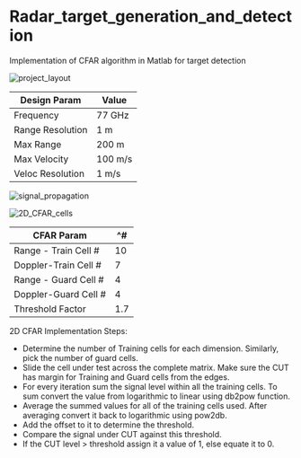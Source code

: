 # Radar_target_generation_and_detection
Implementation of CFAR algorithm in Matlab for target detection

![project_layout](https://github.com/user-attachments/assets/445649ed-cfc7-4bc5-ae96-183afb54ac25)


| Design Param    | Value  |
| -------------   | -------|
| Frequency       | 77 GHz |
| Range Resolution| 1 m    |
| Max Range       | 200 m  |
| Max Velocity    | 100 m/s|
| Veloc Resolution| 1 m/s  |


![signal_propagation](https://github.com/user-attachments/assets/47a4618b-ccae-4899-bb0a-34600ab1d4c4)




![2D_CFAR_cells](https://github.com/user-attachments/assets/393e0fb5-c427-40ab-98b1-e2042fbda774)

| CFAR Param          | ^#   |
| -----------------   | -----|
| Range - Train Cell #|   10 |
| Doppler-Train Cell #|    7 |
| Range - Guard Cell #|    4 |
| Doppler-Guard Cell #|    4 |
| Threshold Factor    |   1.7|

2D CFAR Implementation Steps:
* Determine the number of Training cells for each dimension. Similarly, pick the number of guard cells.
* Slide the cell under test across the complete matrix. Make sure the CUT has margin for Training and Guard cells from the edges.
* For every iteration sum the signal level within all the training cells. To sum convert the value from logarithmic to linear using db2pow function.
* Average the summed values for all of the training cells used. After averaging convert it back to logarithmic using pow2db.
* Add the offset to it to determine the threshold.
* Compare the signal under CUT against this threshold.
* If the CUT level > threshold assign it a value of 1, else equate it to 0.
